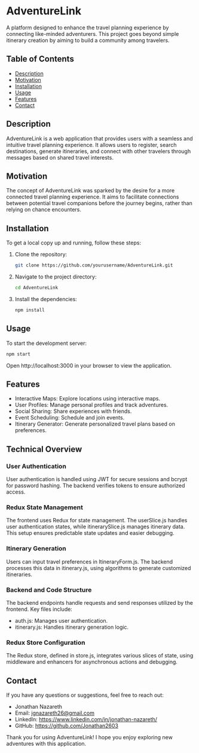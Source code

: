 # AdventureLink

A platform designed to enhance the travel planning experience by connecting like-minded adventurers. This project goes beyond simple itinerary creation by aiming to build a community among travelers.

## Table of Contents
- [Description](#description)
- [Motivation](#motivation)
- [Installation](#installation)
- [Usage](#usage)
- [Features](#features)
- [Contact](#contact)

## Description
AdventureLink is a web application that provides users with a seamless and intuitive travel planning experience. It allows users to register, search destinations, generate itineraries, and connect with other travelers through messages based on shared travel interests.

## Motivation
The concept of AdventureLink was sparked by the desire for a more connected travel planning experience. It aims to facilitate connections between potential travel companions before the journey begins, rather than relying on chance encounters.

## Installation
To get a local copy up and running, follow these steps:

1. Clone the repository:
    ```bash
    git clone https://github.com/yourusername/AdventureLink.git
    ```

2. Navigate to the project directory:
    ```bash
    cd AdventureLink
    ```

3. Install the dependencies:
    ```bash
    npm install
    ```

## Usage
To start the development server:
```bash
npm start
```

Open http://localhost:3000 in your browser to view the application.

## Features

- Interactive Maps: Explore locations using interactive maps.
- User Profiles: Manage personal profiles and track adventures.
- Social Sharing: Share experiences with friends.
- Event Scheduling: Schedule and join events.
- Itinerary Generator: Generate personalized travel plans based on preferences.

## Technical Overview

### User Authentication

User authentication is handled using JWT for secure sessions and bcrypt for password hashing. The backend verifies tokens to ensure authorized access.

### Redux State Management

The frontend uses Redux for state management. The userSlice.js handles user authentication states, while itinerarySlice.js manages itinerary data. This setup ensures predictable state updates and easier debugging.

### Itinerary Generation

Users can input travel preferences in ItineraryForm.js. The backend processes this data in itinerary.js, using algorithms to generate customized itineraries.

### Backend and Code Structure

The backend endpoints handle requests and send responses utilized by the frontend. Key files include:

- auth.js: Manages user authentication.
- itinerary.js: Handles itinerary generation logic.

### Redux Store Configuration

The Redux store, defined in store.js, integrates various slices of state, using middleware and enhancers for asynchronous actions and debugging.

## Contact

If you have any questions or suggestions, feel free to reach out:

- Jonathan Nazareth
- Email: jgnazareth26@gmail.com
- LinkedIn: https://www.linkedin.com/in/jonathan-nazareth/
- GitHub: https://github.com/Jonathan2603

Thank you for using AdventureLink! I hope you enjoy exploring new adventures with this application.

